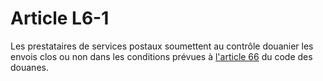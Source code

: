 # Article L6-1

Les prestataires de services postaux soumettent au contrôle douanier les envois clos ou non dans les conditions prévues à [l'article 66][1] du code des douanes.

 [1]: /affichCodeArticle.do?cidTexte=LEGITEXT000006071570&idArticle=LEGIARTI000006615430&dateTexte=&categorieLien=cid